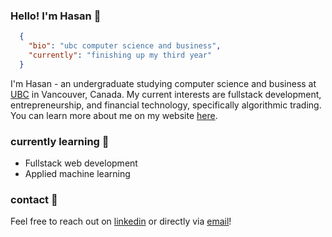 ### Hello! I'm Hasan 👋


```json
  {
    "bio": "ubc computer science and business",
    "currently": "finishing up my third year"
  }
```

I'm Hasan - an undergraduate studying computer science and business at [UBC](https://www.ubc.ca/) in Vancouver, Canada. My current interests are fullstack development, entrepreneurship, and financial technology, specifically algorithmic trading. You can learn more about me on my website [here](https://www.hasanaltaf.xyz/).

### currently learning 🌱

- Fullstack web development
- Applied machine learning

### contact 💬

Feel free to reach out on [linkedin](https://www.linkedin.com/in/hasanaltaf/) or directly via [email](mailto:hasanaltaf2001@gmail.com)!
